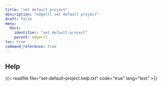 ```yaml
---
title: "set default project"
description: "edgectl set default project"
draft: false
menu:
  docs:
    identifier: "set-default-project"
    parent: edgectl
toc: true
command_reference: true
---
```


## Help

{{< readfile file="set-default-project.help.txt" code="true" lang="text" >}}
